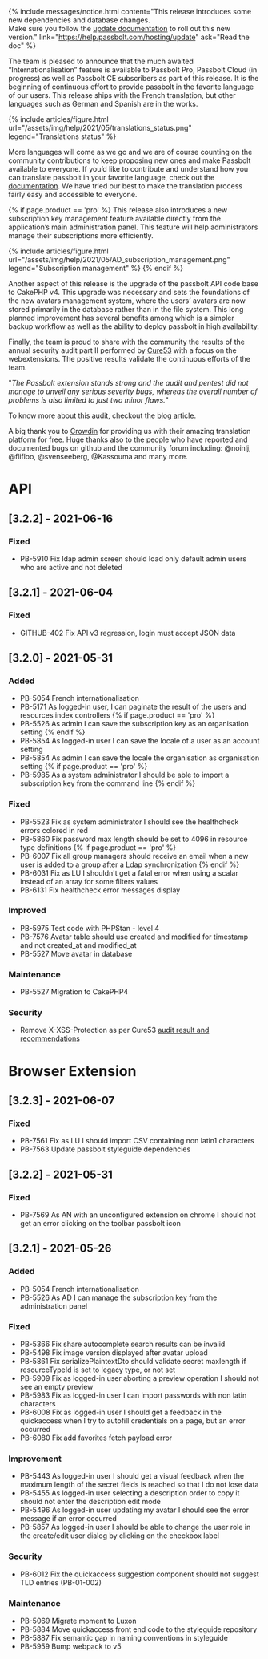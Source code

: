{% include messages/notice.html
    content="This release introduces some new dependencies and database changes. <br>Make sure you follow 
    the [update documentation](https://help.passbolt.com/hosting/update) to roll out this new version."
    link="https://help.passbolt.com/hosting/update"
    ask="Read the doc"
%}

The team is pleased to announce that the much awaited “Internationalisation” feature is available to Passbolt Pro, Passbolt Cloud (in progress) as well as Passbolt CE subscribers as part of this release. It is the beginning of continuous effort to provide passbolt in the favorite language of our users. This release ships with the French translation, but other languages such as German and Spanish are in the works.

{% include articles/figure.html
url="/assets/img/help/2021/05/translations_status.png"
legend="Translations status"
%}

More languages will come as we go and we are of course counting on the community contributions to keep proposing new ones and make Passbolt available to everyone. If you’d like to contribute and understand how you can translate passbolt in your favorite language, check out the [documentation](https://help.passbolt.com/contribute/translation). We have tried our best to make the translation process fairly easy and accessible to everyone.

{% if page.product == 'pro' %}
This release also introduces a new subscription key management feature available directly from the application’s main administration panel. This feature will help administrators manage their subscriptions more efficiently.

{% include articles/figure.html
url="/assets/img/help/2021/05/AD_subscription_management.png"
legend="Subscription management"
%}
{% endif %}

Another aspect of this release is the upgrade of the passbolt API code base to CakePHP v4. This upgrade was necessary and sets the foundations of the new avatars management system, where the users’ avatars are now stored primarily in the database rather than in the file system. This long planned improvement has several benefits among which is a simpler backup workflow as well as the ability to deploy passbolt in high availability.

Finally, the team is proud to share with the community the results of the annual security audit part II performed by [Cure53](https://cure53.de) with a focus on the webextensions. The positive results validate the continuous efforts of the team.

"*The Passbolt extension stands strong and the audit and pentest did not manage to unveil any serious severity bugs, whereas the overall number of problems is also limited to just two minor flaws.*"

To know more about this audit, checkout the [blog article](https://medium.com/passbolt/passbolt-security-audit-2021-da77bac10ed9).

A big thank you to [Crowdin](https://www.crowdin.com) for providing us with their amazing translation platform for free. Huge thanks also to the people who have reported and documented bugs on github and the community forum including: @noinlj, @flifloo, @svenseeberg, @Kassouma and many more.


# API
## [3.2.2] - 2021-06-16
### Fixed
- PB-5910 Fix ldap admin screen should load only default admin users who are active and not deleted

## [3.2.1] - 2021-06-04
### Fixed
- GITHUB-402 Fix API v3 regression, login must accept JSON data

## [3.2.0] - 2021-05-31
### Added
- PB-5054 French internationalisation
- PB-5171 As logged-in user, I can paginate the result of the users and resources index controllers
{% if page.product == 'pro' %}
- PB-5526 As admin I can save the subscription key as an organisation setting
{% endif %}
- PB-5854 As logged-in user I can save the locale of a user as an account setting
- PB-5854 As admin I can save the locale the organisation as organisation setting 
{% if page.product == 'pro' %}
- PB-5985 As a system administrator I should be able to import a subscription key from the command line 
{% endif %}
  
### Fixed
- PB-5523 Fix as system administrator I should see the healthcheck errors colored in red
- PB-5860 Fix password max length should be set to 4096 in resource type definitions
{% if page.product == 'pro' %}
- PB-6007 Fix all group managers should receive an email when a new user is added to a group after a Ldap synchronization
{% endif %}
- PB-6031 Fix as LU I shouldn't get a fatal error when using a scalar instead of an array for some filters values
- PB-6131 Fix healthcheck error messages display

### Improved
- PB-5975 Test code with PHPStan - level 4
- PB-7576 Avatar table should use created and modified for timestamp and not created_at and modified_at
- PB-5527 Move avatar in database

### Maintenance
- PB-5527 Migration to CakePHP4

### Security
- Remove X-XSS-Protection as per Cure53 [audit result and recommendations](https://help.passbolt.com/assets/files/PBL-01-report.pdf)

# Browser Extension
## [3.2.3] - 2021-06-07
### Fixed
- PB-7561 Fix as LU I should import CSV containing non latin1 characters
- PB-7563 Update passbolt styleguide dependencies

## [3.2.2] - 2021-05-31
### Fixed
- PB-7569 As AN with an unconfigured extension on chrome I should not get an error clicking on the toolbar passbolt icon

## [3.2.1] - 2021-05-26
### Added
- PB-5054 French internationalisation
- PB-5526 As AD I can manage the subscription key from the administration panel

### Fixed
- PB-5366 Fix share autocomplete search results can be invalid
- PB-5498 Fix image version displayed after avatar upload
- PB-5861 Fix serializePlaintextDto should validate secret maxlength if resourceTypeId is set to legacy type, or not set
- PB-5909 Fix as logged-in user aborting a preview operation I should not see an empty preview
- PB-5983 Fix as logged-in user I can import passwords with non latin characters
- PB-6008 Fix as logged-in user I should get a feedback in the quickaccess when I try to autofill credentials on a page, but an error occurred
- PB-6080 Fix add favorites fetch payload error

### Improvement
- PB-5443 As logged-in user I should get a visual feedback when the maximum length of the secret fields is reached so that I do not lose data
- PB-5455 As logged-in user selecting a description order to copy it should not enter the description edit mode
- PB-5496 As logged-in user updating my avatar I should see the error message if an error occurred
- PB-5857 As logged-in user I should be able to change the user role in the create/edit user dialog by clicking on the checkbox label

### Security
- PB-6012 Fix the quickaccess suggestion component should not suggest TLD entries (PB-01-002)

### Maintenance
- PB-5069 Migrate moment to Luxon
- PB-5884 Move quickaccess front end code to the styleguide repository
- PB-5887 Fix semantic gap in naming conventions in styleguide
- PB-5959 Bump webpack to v5

